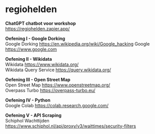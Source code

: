 # regiohelden

**ChatGPT chatbot voor workshop**<br>
https://regiohelden.zapier.app/<br>

**Oefening I - Google Dorking**<br>
Google Dorking
https://en.wikipedia.org/wiki/Google_hacking
Google
https://www.google.com<br>

**Oefening II - Wikidata**<br>
Wikidata
https://www.wikidata.org/<br>
Wikidata Query Service
https://query.wikidata.org/

**Oefening III - Open Street Map**<br>
Open Street Map
https://www.openstreetmap.org/<br>
Overpass Turbo
https://overpass-turbo.eu/

**Oefening IV - Python**<br>
Google Colab
https://colab.research.google.com/

**Oefening V - API Scraping**<br>
Schiphol Wachttijden
https://www.schiphol.nl/api/proxy/v3/waittimes/security-filters<br>
